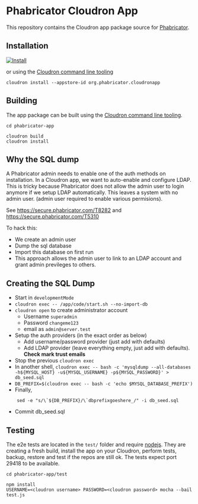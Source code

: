 # Phabricator Cloudron App

This repository contains the Cloudron app package source for [Phabricator](http://phabricator.org/).

## Installation

[![Install](https://cloudron.io/img/button32.png)](https://cloudron.io/button.html?app=org.phabricator.cloudronapp)

or using the [Cloudron command line tooling](https://cloudron.io/references/cli.html)

```
cloudron install --appstore-id org.phabricator.cloudronapp
```

## Building

The app package can be built using the [Cloudron command line tooling](https://cloudron.io/references/cli.html).

```
cd phabricator-app

cloudron build
cloudron install
```

## Why the SQL dump

A Phabricator admin needs to enable one of the auth methods on installation. In a Cloudron app, we want to auto-enable and
configure LDAP. This is tricky because Phabricator does not allow the admin user to login anymore if we setup LDAP
automatically. This leaves a system with no admin user. (admin user required to enable various permisions).

See https://secure.phabricator.com/T8282 and https://secure.phabricator.com/T5310

To hack this:
* We create an admin user
* Dump the sql database
* Import this database on first run
* This approach allows the admin user to link to an LDAP account and grant admin previleges to others.

## Creating the SQL Dump

* Start in `developmentMode`
* `cloudron exec -- /app/code/start.sh --no-import-db`
* `cloudron open` to create administrator account
  * Username `superadmin`
  * Password `changeme123`
  * email as `admin@server.test`
* Setup the auth providers (in the exact order as below)
  * Add username/password provider (just add with defaults)
  * Add LDAP provider (leave everything empty, just add with defaults). **Check mark trust emails**
* Stop the previous `cloudron exec`
* In another shell, `cloudron exec -- bash -c 'mysqldump --all-databases -h${MYSQL_HOST} -u${MYSQL_USERNAME} -p${MYSQL_PASSWORD}' > db_seed.sql`
* `DB_PREFIX=$(cloudron exec -- bash -c 'echo $MYSQL_DATABASE_PREFIX')`
* Finally,
```
    sed -e "s/\`${DB_PREFIX}/\`dbprefixgoeshere_/" -i db_seed.sql
```
* Commit db_seed.sql

## Testing

The e2e tests are located in the `test/` folder and require [nodejs](http://nodejs.org/). They are creating a fresh build, install the app on your Cloudron, perform tests, backup, restore and test if the repos are still ok. The tests expect port 29418 to be available.

```
cd phabricator-app/test

npm install
USERNAME=<cloudron username> PASSWORD=<cloudron password> mocha --bail test.js
```

